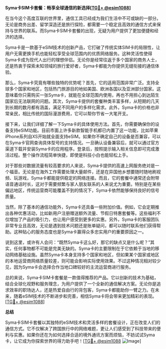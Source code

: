 **Syma卡SIM卡套餐：畅享全球通信的新选择[[TG💪+ @esim1088](https://t.me/s/esim1088)]**

在当今这个高度互联的世界里，通信工具已经成为我们生活中不可或缺的一部分。无论是商务出差、留学深造还是旅行探险，都需要一个稳定且高效的通信方式来保持与世界的联系。而Syma卡SIM卡套餐的出现，无疑为用户提供了更加便捷和经济的选择。

Syma卡是一款基于eSIM技术的创新产品，它打破了传统实体SIM卡的局限性，让用户无需更换手机也能轻松享受全球范围内的优质网络服务。这种灵活性使得Syma卡成为现代人出行的理想伴侣。无论你是经常往返于多个国家的商务人士，还是热衷于探索未知领域的旅行爱好者，Syma卡都能为你提供无缝衔接的通信体验。

那么，Syma卡究竟有哪些独特的优势呢？首先，它的适用范围非常广泛。支持全球多个国家和地区，包括热门旅游目的地如美国、欧洲各国以及亚洲部分国家。这意味着你只需购买一张Syma卡，就能在全球范围内使用，再也不用担心到达陌生国家后无法联网的问题。其次，Syma卡提供的套餐种类丰富多样，从短期的几天到长期的数月都有涵盖，满足不同用户的多样化需求。此外，Syma卡的价格也非常亲民，相比传统的国际漫游费用，它可以帮你节省一大笔开支。

接下来，让我们详细了解一下Syma卡的具体使用方法。首先，你需要确保你的设备支持eSIM功能。目前市面上许多新款智能手机都已内置了这一功能，比如苹果iPhone系列自XS开始就全面支持eSIM。如果你不确定自己的设备是否兼容，可以在Syma卡官网查询具体型号的支持情况。一旦确认设备兼容后，就可以通过官方渠道下载并安装Syma卡的应用程序。登录后，按照提示输入相关信息即可完成激活过程。整个操作流程简单快捷，即使是科技小白也能轻松上手。

对于那些对数据流量有较高要求的人来说，Syma卡提供的高速上网服务绝对是一个福音。无论是在海外工作需要处理大量邮件，还是在异国他乡想要随时随地刷视频、玩游戏，Syma卡都能提供稳定的网络连接。而且，它的套餐中通常还会附带语音通话时长，这对于需要频繁与家人朋友联系的人来说尤为重要。特别是在某些偏远地区，传统运营商可能覆盖不到的情况下，Syma卡依然能够保持良好的信号质量。

当然，除了基本的通信功能外，Syma卡还具备一些附加价值。例如，它会定期推出各种优惠活动，比如新用户注册赠送额外流量、节假日特惠套餐等。这些福利不仅增加了产品的吸引力，也让用户感受到更多的实惠。另外，Syma卡的客服团队非常专业且高效，无论是遇到技术问题还是账单疑问，都可以随时联系他们获得帮助。这种贴心的服务态度也是Syma卡赢得众多忠实用户的重要原因之一。

说到这里，或许有人会问：“既然Syma卡这么好，那它的缺点又是什么呢？”其实，任何事物都不可能是完美无缺的。Syma卡的主要限制在于它依赖于当地的移动网络基础设施。虽然Syma卡本身支持多个国家和地区，但如果某个国家或地区的本地运营商网络质量较差，则可能会影响实际使用效果。不过这种情况相对较少见，因为Syma卡会选择合作当地口碑较好的主流运营商进行服务。

总的来说，Syma卡SIM卡套餐是一款值得推荐的产品。它以创新的技术为基础，结合全球化视野和服务理念，为用户提供了一个全新的通信解决方案。无论你是追求效率的职场达人，还是热爱自由行的背包客，Syma卡都能助你一臂之力。在未来，随着eSIM技术的不断进步和完善，相信Syma卡将会带来更加精彩的表现。[[TG💪+ @esim1088](https://t.me/s/esim1088)]

**总结**

Syma卡SIM卡套餐以其独特的eSIM技术和灵活多样的套餐设计，正在改变人们的通信方式。它不仅解决了跨国旅行中的网络难题，更让人们感受到了科技带来的便利与实惠。如果你还在为如何选择合适的境外通讯方案而烦恼，不妨试试Syma卡，让它成为你探索世界的得力助手吧！[[TG💪+ @esim1088](https://t.me/s/esim1088) ![Image](https://i.postimg.cc/4NQfJmqS/Snipaste-2025-05-13-00-14-12.png)]
